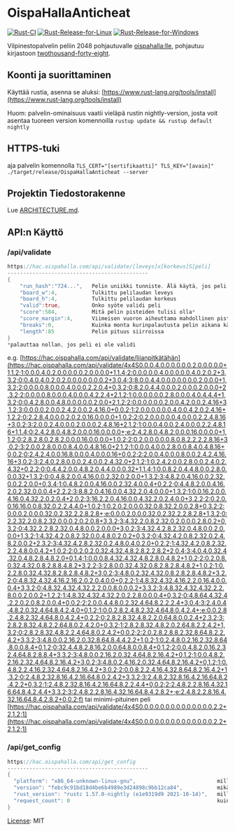 # OispaHallaAnticheat

[![Rust-CI](https://github.com/hallabois/OispaHallaAnticheat/actions/workflows/rust.yml/badge.svg)](https://github.com/hallabois/OispaHallaAnticheat/actions/workflows/rust.yml)
[![Rust-Release-for-Linux](https://github.com/hallabois/OispaHallaAnticheat/actions/workflows/rust-artifact.yml/badge.svg)](https://github.com/hallabois/OispaHallaAnticheat/actions/workflows/rust-artifact.yml)
[![Rust-Release-for-Windows](https://github.com/hallabois/OispaHallaAnticheat/actions/workflows/rust-artifact-windows.yml/badge.svg)](https://github.com/hallabois/OispaHallaAnticheat/actions/workflows/rust-artifact-windows.yml)

Vilpinestopalvelin peliin 2048 pohjautuvalle [oispahalla:lle](https://oispahalla.com/), pohjautuu kirjastoon [twothousand-forty-eight](https://github.com/hallabois/twothousand-forty-eight).

## Koonti ja suorittaminen

Käyttää rustia, asenna se aluksi: [https://www.rust-lang.org/tools/install](https://www.rust-lang.org/tools/install)

Huom: palvelin-ominaisuus vaatii vieläpä rustin nightly-version, josta voit asentaa tuoreen version komennoilla `rustup update && rustup default nightly`

## HTTPS-tuki

aja palvelin komennolla `TLS_CERT="[sertifikaatti]" TLS_KEY="[avain]" ./target/release/OispaHallaAnticheat --server`

## Projektin Tiedostorakenne

Lue [ARCHITECTURE.md](ARCHITECTURE.md).

## API:n Käyttö

### /api/validate

```rust
https://hac.oispahalla.com/api/validate/[leveys]x[korkeus]S[peli]
---------------------------------------------
{
    "run_hash":"724...",   Pelin uniikki tunniste. Älä käytä, jos peli ei ole validi
    "board_w":4,           Tulkittu pelilaudan leveys
    "board_h":4,           Tulkittu pelilaudan korkeus
    "valid":true,          Onko syöte validi peli
    "score":584,           Mitä pelin pisteiden tulisi olla*
    "score_margin":4,      Viimeisen vuoron aiheuttama mahdollinen pisteiden liikkumisvara*
    "breaks":0,            Kuinka monta kurinpalautusta pelin aikana käytettiin*
    "length":85            Pelin pituus siirroissa
}
*palauttaa nollan, jos peli ei ole validi
```

e.g. [https://hac.oispahalla.com/api/validate/liianpitkätähän](https://hac.oispahalla.com/api/validate/4x4S0.0.0.4.0.0.0.0.0.0.2.0.0.0.0.0+1,1.2;1:0.0.0.4.0.2.0.0.0.0.0.2.0.0.0.0+1,1.4;2:0.0.0.0.0.4.0.0.0.0.0.4.0.2.0.2+3,3.2;0:0.4.0.4.0.2.0.2.0.0.0.0.0.0.0.2+3,0.4;3:8.0.0.4.4.0.0.0.0.0.0.0.2.0.0.0+1,3.2;2:0.0.0.0.8.0.0.0.4.0.0.0.2.2.0.4+0,3.2;0:8.2.0.4.4.0.0.0.2.0.0.0.2.0.0.0+2,3.2;2:0.0.0.0.8.0.0.0.4.0.0.0.4.2.2.4+2,1.2;1:0.0.0.0.0.0.2.8.0.0.0.4.0.4.4.4+1,3.2;0:0.4.2.8.0.0.4.8.0.0.0.0.0.2.0.0+2,1.2;2:0.0.0.0.0.0.2.0.0.4.2.0.0.2.4.16+3,1.2;3:0.0.0.0.2.0.0.2.4.2.0.0.2.4.16.0+0,0.2;1:2.0.0.0.0.0.0.4.0.0.4.2.0.2.4.16+1,2.2;0:2.2.8.4.0.0.0.2.0.2.0.16.0.0.0.0+1,0.2;2:0.2.0.0.0.0.0.4.0.0.0.2.2.4.8.16+3,0.2;3:2.0.0.2.4.0.0.0.2.0.0.0.2.4.8.16+2,1.2;1:0.0.0.4.0.0.2.4.0.0.0.2.2.4.8.16+1,1.4;0:2.4.2.8.0.4.8.2.0.0.0.16.0.0.0.0+;e:2.4.2.8.0.4.8.2.0.0.0.16.0.0.0.0+1,1.2;0:2.8.2.8.0.2.8.2.0.0.0.16.0.0.0.0+1,0.2;2:0.2.0.0.0.0.0.8.0.8.2.2.2.2.8.16+3,0.2;3:2.0.0.2.8.0.0.0.8.4.0.0.4.8.16.0+2,1.2;1:0.0.0.4.0.0.2.8.0.0.8.4.0.4.8.16+0,0.2;0:2.4.2.4.0.0.16.8.0.0.0.4.0.0.0.16+0,0.2;2:2.0.0.4.0.0.0.8.0.0.2.4.2.4.16.16+3,0.2;3:2.4.0.2.8.0.0.0.2.4.0.0.2.4.32.0+2,1.2;1:0.2.4.2.0.0.2.8.0.0.2.4.0.2.4.32+0,2.2;0:0.4.4.2.0.0.4.8.2.0.4.4.0.0.0.32+1,1.4;1:0.0.8.2.0.4.4.8.0.0.2.8.0.0.0.32+1,3.2;0:0.4.8.2.0.0.4.16.0.0.2.32.0.2.0.0+1,3.2;3:4.8.2.0.4.16.0.0.2.32.0.0.2.2.0.0+0,3.4;1:0.4.8.2.0.0.4.16.0.0.2.32.4.0.0.4+0,2.2;0:4.4.8.2.0.0.4.16.2.0.2.32.0.0.0.4+2,2.2;3:8.8.2.0.4.16.0.0.4.32.2.0.4.0.0.0+1,3.2;1:0.0.16.2.0.0.4.16.0.4.32.2.0.2.0.4+2,0.2;3:16.2.2.0.4.16.0.0.4.32.2.0.2.4.0.0+3,2.2;2:0.2.0.0.16.16.0.0.8.32.0.2.2.4.4.0+1,0.2;1:0.2.0.2.0.0.0.32.0.8.32.2.0.0.2.8+0,3.2;2:0.0.0.2.0.0.0.32.0.2.32.2.2.8.2.8+;e:0.0.0.2.0.0.0.32.0.2.32.2.2.8.2.8+1,3.2;0:2.2.32.2.0.8.2.32.0.0.0.2.0.2.0.8+3,3.2;3:4.32.2.0.8.2.32.0.2.0.0.0.2.8.0.2+0,3.2;0:4.32.2.2.8.2.32.0.4.8.0.0.2.0.0.0+3,0.2;3:4.32.4.2.8.2.32.0.4.8.0.0.2.0.0.0+1,3.2;1:4.32.4.2.0.8.2.32.0.0.4.8.0.2.0.2+0,3.2;0:4.32.4.2.0.8.2.32.0.2.4.8.2.0.0.2+2,3.2;3:4.32.4.2.8.2.32.0.2.4.8.0.4.0.2.0+0,2.2;1:4.32.4.2.0.8.2.32.2.2.4.8.0.0.4.2+1,0.2;2:0.2.0.2.0.32.4.32.4.8.2.8.2.2.8.2+2,0.4;3:4.0.4.0.32.4.32.0.4.8.2.8.4.8.2.0+0,1.4;1:0.0.0.8.4.32.4.32.4.8.2.8.0.4.8.2+1,0.2;2:0.2.0.8.0.32.4.32.0.8.2.8.8.4.8.2+3,2.2;3:2.8.0.0.32.4.32.0.8.2.8.2.8.4.8.2+1,0.2;1:0.2.2.8.0.32.4.32.8.2.8.2.8.4.8.2+3,0.2;3:4.8.0.2.32.4.32.0.8.2.8.2.8.4.8.2+3,2.2;0:4.8.32.4.32.4.16.2.16.2.0.2.0.4.0.0+0,2.2;1:4.8.32.4.32.4.16.2.2.0.16.4.0.0.0.4+3,3.2;0:4.8.32.4.32.4.32.2.2.0.0.8.0.0.0.2+3,3.2;3:4.8.32.4.32.4.32.2.2.8.0.0.2.0.0.2+1,2.2;1:4.8.32.4.32.4.32.2.0.2.2.8.0.0.0.4+0,3.2;0:4.8.64.4.32.4.2.2.0.2.0.8.2.0.0.4+0,0.2;2:2.0.0.4.4.8.0.2.32.4.64.8.2.2.2.4+3,0.4;3:2.4.0.4.4.8.2.0.32.4.64.8.4.2.4.0+0,1.2;1:0.0.2.8.2.4.8.2.32.4.64.8.0.4.2.4+;e:0.0.2.8.2.4.8.2.32.4.64.8.0.4.2.4+0,2.2;0:2.8.2.8.32.4.8.2.2.0.64.8.0.0.2.4+2,3.2;3:2.8.2.8.32.4.8.2.2.64.8.0.2.4.2.0+0,3.2;1:2.8.2.8.32.4.8.2.0.2.64.8.2.2.4.2+1,3.2;0:2.8.2.8.32.4.8.2.2.4.64.8.0.2.4.2+0,0.2;2:2.0.2.8.2.8.8.2.32.8.64.8.2.2.4.2+3,3.2;3:4.8.0.0.2.16.2.0.32.8.64.8.4.4.2.2+1,0.2;1:0.2.4.8.0.2.16.2.32.8.64.8.0.0.8.4+0,1.2;0:32.4.4.8.2.8.16.2.0.0.64.8.0.0.8.4+0,1.2;2:0.0.4.8.2.0.16.2.32.4.64.8.2.8.8.4+3,3.2;3:4.8.0.0.2.16.2.0.32.4.64.8.2.16.4.2+0,1.2;1:0.0.4.8.2.2.16.2.32.4.64.8.2.16.4.2+3,0.2;3:4.8.0.2.4.16.2.0.32.4.64.8.2.16.4.2+0,1.2;1:0.4.8.2.2.4.16.2.32.4.64.8.2.16.4.2+3,0.2;2:0.0.8.2.2.4.16.4.32.8.64.8.2.16.4.2+1,3.2;0:2.4.8.2.32.8.16.4.2.16.64.8.0.2.4.2+3,3.2;3:2.4.8.2.32.8.16.4.2.16.64.8.2.4.2.2+0,3.2;1:2.4.8.2.32.8.16.4.2.16.64.8.2.2.4.4+0,0.2;2:2.4.8.2.2.8.16.4.32.16.64.8.4.2.4.4+3,3.2;3:2.4.8.2.2.8.16.4.32.16.64.8.4.2.8.2+;e:2.4.8.2.2.8.16.4.32.16.64.8.4.2.8.2+0,0.2;f) tai
minimi-pituinen peli
[https://hac.oispahalla.com/api/validate/4x4S0.0.0.0.0.0.0.0.0.0.0.0.0.0.2.2+2,1.2;1](https://hac.oispahalla.com/api/validate/4x4S0.0.0.0.0.0.0.0.0.0.0.0.0.0.2.2+2,1.2;1)

### /api/get_config

```rust
https://hac.oispahalla.com/api/get_config
---------------------------------------------
{
  "platform": "x86_64-unknown-linux-gnu",                          millä alustalla kyseinen instanssi pyörii
  "version": "febc9c91bd18d4be6b4989e3d24898c9bb12ca84",           mikä oli viimeisin julkaistu versio tai git-commit ennen kasaamista
  "rust_version": "rustc 1.57.0-nightly (e1e9319d9 2021-10-14)",   millä rustin versiolla projekti on kasattu
  "request_count": 0                                               kuinka monta kertaa /validate komentoa on kutsuttu
}
```

[License](LICENSE): MIT

